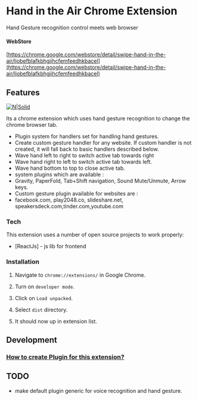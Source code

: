 # Hand in the Air Chrome Extension

Hand Gesture recognition control meets web browser

#### WebStore

[https://chrome.google.com/webstore/detail/swipe-hand-in-the-air/ljobefblafkbhgjihcfemfeedhkbacel](https://chrome.google.com/webstore/detail/swipe-hand-in-the-air/ljobefblafkbhgjihcfemfeedhkbacel)

## Features

[![N|Solid](https://raw.githubusercontent.com/fxnoob/gesture-control-chrome-extension/master/screens/demo.gif)](https://github.com/fxnoob/gesture-control-chrome-extension)

Its a chrome extension which uses hand gesture recognition to change the chrome browser tab.

- Plugin system for handlers set for handling hand gestures.
- Create custom gesture handler for any website. If custom handler is not created, it will fall back to basic handlers described below.
- Wave hand left to right to switch active tab towards right
- Wave hand right to left to switch active tab towards left.
- Wave hand bottom to top to close active tab.
- system plugins which are available :
- Gravity, PaperFold, Tab+Shift navigation, Sound Mute/Unmute, Arrow keys.
- Custom gesture plugin available for websites are :
- facebook.com, play2048.co, slideshare.net, speakersdeck.com,tinder.com,youtube.com

### Tech

This extension uses a number of open source projects to work properly:

- [ReactJs] - js lib for frontend

### Installation

1. Navigate to `chrome://extensions/` in Google Chrome.

2. Turn on `developer mode`.

3. Click on `Load unpacked`.

4. Select `dist` directory.

5. It should now up in extension list.

## Development

### [How to create Plugin for this extension?](https://github.com/fxnoob/Hand-in-the-air/wiki/Creating-Plugins-for-this-extension)

## TODO 

* make default plugin generic for voice recognition and hand gesture.
